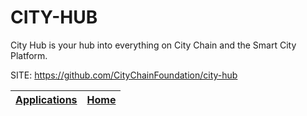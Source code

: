 # CITY-HUB
 
 City Hub is your hub into everything on City Chain and the Smart City Platform.
 
 SITE: https://github.com/CityChainFoundation/city-hub

 | [Applications](https://portable-linux-apps.github.io/apps.html) | [Home](https://portable-linux-apps.github.io)
 | --- | --- |
